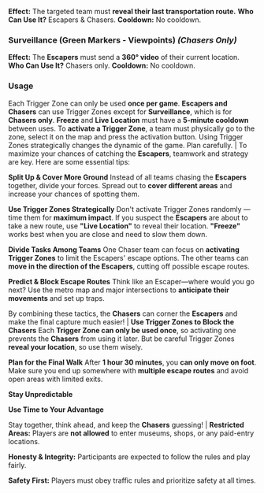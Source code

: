 **Effect:** The targeted team must **reveal their last transportation route.**
**Who Can Use It?** Escapers & Chasers.
**Cooldown:** No cooldown.

### **Surveillance (Green Markers - Viewpoints)** *(Chasers Only)*
**Effect:** The **Escapers** must send a **360° video** of their current location.
**Who Can Use It?** Chasers only.
**Cooldown:** No cooldown. 


### **Usage**
Each Trigger Zone can only be used **once per game**.
**Escapers and Chasers** can use Trigger Zones except for **Surveillance**, which is for **Chasers only**.
**Freeze** and **Live Location** must have a **5-minute cooldown** between uses.
To **activate a Trigger Zone**, a team must physically go to the zone, select it on the map and press the activation button.
Using Trigger Zones strategically changes the dynamic of the game. Plan carefully.
|
To maximize your chances of catching the **Escapers**, teamwork and strategy are key. Here are some essential tips:

**Split Up & Cover More Ground**
Instead of all teams chasing the **Escapers** together, divide your forces.
Spread out to **cover different areas** and increase your chances of spotting them.

**Use Trigger Zones Strategically**
Don't activate Trigger Zones randomly — time them for **maximum impact**.
If you suspect the **Escapers** are about to take a new route, use **"Live Location"** to reveal their location.
**"Freeze"** works best when you are close and need to slow them down.

**Divide Tasks Among Teams**
One Chaser team can focus on **activating Trigger Zones** to limit the Escapers' escape options.
The other teams can **move in the direction of the Escapers**, cutting off possible escape routes.

**Predict & Block Escape Routes**
Think like an Escaper—where would you go next?
Use the metro map and major intersections to **anticipate their movements** and set up traps.

By combining these tactics, the **Chasers** can corner the **Escapers** and make the final capture much easier!
|
**Use Trigger Zones to Block the Chasers**
Each **Trigger Zone can only be used once**, so activating one prevents the **Chasers** from using it later.
But be careful Trigger Zones **reveal your location**, so use them wisely.

**Plan for the Final Walk**
After **1 hour 30 minutes**, you **can only move on foot**.
Make sure you end up somewhere with **multiple escape routes** and avoid open areas with limited exits.

**Stay Unpredictable**

**Use Time to Your Advantage**

Stay together, think ahead, and keep the **Chasers** guessing!
|
**Restricted Areas:** Players are **not allowed** to enter museums, shops, or any paid-entry locations.

**Honesty & Integrity:** Participants are expected to follow the rules and play fairly.

**Safety First:** Players must obey traffic rules and prioritize safety at all times.
